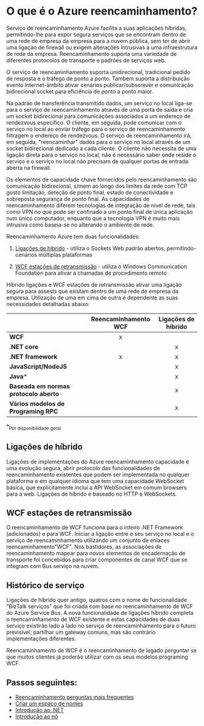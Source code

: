 <properties
    pageTitle="O que é o Azure reencaminhamento? | Microsoft Azure"
    description="Descrição geral do reencaminhamento do Azure"
    services="service-bus"
    documentationCenter=".net"
    authors="banisadr"
    manager="timlt"
    editor="" />

<tags
    ms.service="service-bus"
    ms.workload="na"
    ms.tgt_pltfrm="na"
    ms.devlang="multiple"
    ms.topic="article"
    ms.date="10/28/2016"
    ms.author="babanisa" />

# <a name="what-is-azure-relay"></a>O que é o Azure reencaminhamento?

Serviço de reencaminhamento Azure facilita a suas aplicações híbridas, permitindo-lhe para expor segura serviços que se encontram dentro de uma rede de empresa da empresa para a nuvem pública, sem ter de abrir uma ligação de firewall ou exigem alterações intrusivas a uma infraestrutura de rede da empresa. Reencaminhamento suporta uma variedade de diferentes protocolos de transporte e padrões de serviços web.

O serviço de reencaminhamento suporta unidirecional, tradicional pedido de resposta e o tráfego de ponto a ponto. Também suporta a distribuição evento internet-âmbito ativar cenários publicar/subscrever e comunicação bidirecional socket para eficiência de ponto a ponto maior. 

Na padrão de transferência transmitido dados, um serviço no local liga-se para o serviço de reencaminhamento através de uma porta de saída e cria um socket bidirecional para comunicações associados a um endereço de rendezvous específico. O cliente, em seguida, pode comunicar com o serviço no local ao enviar tráfego para o serviço de reencaminhamento filtragem o endereço de rendezvous. O serviço de reencaminhamento irá, em seguida, "reencaminhar" dados para o serviço no local através de um socket bidirecional dedicado a cada cliente. O cliente não necessita de uma ligação direta para o serviço no local, não é necessário saber onde reside o serviço e o serviço no local não precisam de qualquer portas de entrada aberta na firewall.

Os elementos de capacidade chave fornecidos pelo reencaminhamento são comunicação bidirecional, s/mem ao longo dos limites da rede com TCP gosto limitação, deteção de ponto final, estado de conectividade e sobreposta segurança de ponto final. As capacidades de reencaminhamento diferem tecnologias de integração de nível de rede, tais como VPN no que pode ser confinado a um ponto final de única aplicação num único computador, enquanto que a tecnologia VPN é muito mais intrusiva como baseia-se no alterando o ambiente de rede.

Reencaminhamento Azure tem duas funcionalidades:

1. [Ligações de híbrido](#hybrid-connections) - utiliza o Sockets Web padrão abertos, permitindo-cenários múltiplas plataformas

2. [WCF estações de retransmissão](#wcf-relays) - utiliza o Windows Communication Foundation para ativar a chamadas de procedimento remoto

Híbrido ligações e WCF estações de retransmissão ativar uma ligação segura para assests que existam dentro de uma rede de empresa da empresa. Utilização de uma em cima de outra é dependente as suas necessidades detalhadas abaixo:

|                                    | Reencaminhamento WCF | Ligações de híbrido |
| ---------------------------------- |:---------:|:------------------:|
| **WCF**                            |     x     |                    |
| **.NET core**                      |           |         x          |
| **.NET framework**                 |     x     |         x          |
| **JavaScript/NodeJS**              |           |         x          |
| **Java***                          |           |         x          |
| **Baseada em normas protocolo aberto**  |           |         x          |
| **Vários modelos de Programing RPC** |           |         x          |
*<sub>Por disponibilidade geral</sub>

## <a name="hybrid-connections"></a>Ligações de híbrido

Ligações de implementações do Azure reencaminhamento capacidade é uma evolução segura, abrir protocolo das funcionalidades de reencaminhamento existentes que podem ser implementada no qualquer plataforma e em qualquer idioma que tem uma capacidade WebSocket básica, que explicitamente inclui a API WebSocket em comum browsers para a web. Ligações de híbrido é baseado no HTTP e WebSockets.

## <a name="wcf-relays"></a>WCF estações de retransmissão

O reencaminhamento de WCF funciona para o inteiro .NET Framework (adicionados) e para WCF. Iniciar a ligação entre o seu serviço no local e o serviço de reencaminhamento utilizando um conjunto de enlaces reencaminhamento"WCF". Nos bastidores, as associações de reencaminhamento mapear para novos elementos de encadernação de transporte foi concebidos para criar componentes de canal WCF que se integram com Bus serviço na nuvem.

## <a name="service-history"></a>Histórico de serviço

Ligações de híbrido quer antigo, quatros com o nome de funcionalidade "BizTalk serviços" que foi criada com base no reencaminhamento de WCF do Azure Service Bus. A nova funcionalidade de ligações híbrido completa o reencaminhamento de WCF existente e estas capacidades de duas serviço existirão lado a lado no serviço de reencaminhamento para o futuro previsível; partilhar um gateway comuns, mas são contrário implementações diferentes.

Reencaminhamento de WCF é o reencaminhamento de legado perguntar se que muitos clientes já poderão utilizar com os seus modelos programing WCF.

## <a name="next-steps"></a>Passos seguintes:

- [Reencaminhamento perguntas mais frequentes](relay-faq.md)
- [Criar um espaço de nomes](relay-create-namespace-portal.md)
- [Introdução ao .NET](relay-hybrid-connections-dotnet-get-started.md)
- [Introdução ao nó](relay-hybrid-connections-node-get-started.md)